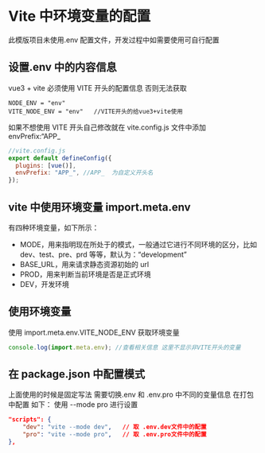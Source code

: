 # Vite 中环境变量的配置

此模版项目未使用.env 配置文件，开发过程中如需要使用可自行配置

## 设置.env 中的内容信息

vue3 + vite 必须使用 VITE 开头的配置信息 否则无法获取

```
NODE_ENV = "env"
VITE_NODE_ENV = "env"	//VITE开头的给vue3+vite使用

```

如果不想使用 VITE 开头自己修改就在 vite.config.js 文件中添加 envPrefix:“APP\_

```js
//vite.config.js
export default defineConfig({
  plugins: [vue()],
  envPrefix: "APP_", //APP_  为自定义开头名
});
```

## vite 中使用环境变量 import.meta.env

有四种环境变量，如下所示：

- MODE，用来指明现在所处于的模式，一般通过它进行不同环境的区分，比如 dev、test、pre、prd 等等，默认为：“development”
- BASE_URL，用来请求静态资源初始的 url
- PROD，用来判断当前环境是否是正式环境
- DEV，开发环境

## 使用环境变量

使用 import.meta.env.VITE_NODE_ENV 获取环境变量

```js
console.log(import.meta.env); //查看相关信息 这里不显示非VITE开头的变量
```

## 在 package.json 中配置模式

上面使用的时候是固定写法 需要切换.env 和 .env.pro 中不同的变量信息
在打包中配置 如下：
使用 --mode pro 进行设置

```json
"scripts": {
    "dev": "vite --mode dev",   // 取 .env.dev文件中的配置
    "pro": "vite --mode pro",   // 取 .env.pro文件中的配置
},

```
